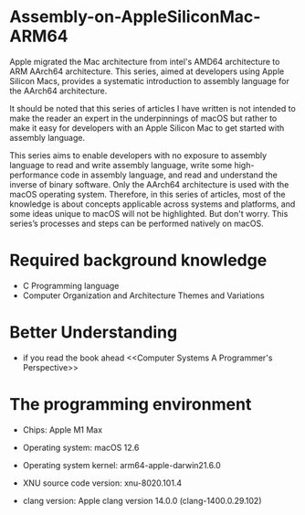 # **Assembly-on-AppleSiliconMac-ARM64**

Apple migrated the Mac architecture from intel's AMD64 architecture to ARM AArch64 architecture. This series, aimed at developers using Apple Silicon Macs, provides a systematic introduction to assembly language for the AArch64 architecture.

It should be noted that this series of articles I have written is not intended to make the reader an expert in the underpinnings of macOS but rather to make it easy for developers with an Apple Silicon Mac to get started with assembly language.

This series aims to enable developers with no exposure to assembly language to read and write assembly language, write some high-performance code in assembly language, and read and understand the inverse of binary software. Only the AArch64 architecture is used with the macOS operating system. Therefore, in this series of articles, most of the knowledge is about concepts applicable across systems and platforms, and some ideas unique to macOS will not be highlighted. But don't worry. This series’s processes and steps can be performed natively on macOS.

# **Required background knowledge**

* C Programming language
* Computer Organization and Architecture Themes and Variations

# **Better Understanding**
* if you read the book ahead <<Computer Systems A Programmer's Perspective>>

# **The programming environment**

* Chips: Apple M1 Max

* Operating system: macOS 12.6

* Operating system kernel: arm64-apple-darwin21.6.0

* XNU source code version: xnu-8020.101.4

* clang version: Apple clang version 14.0.0 (clang-1400.0.29.102)
